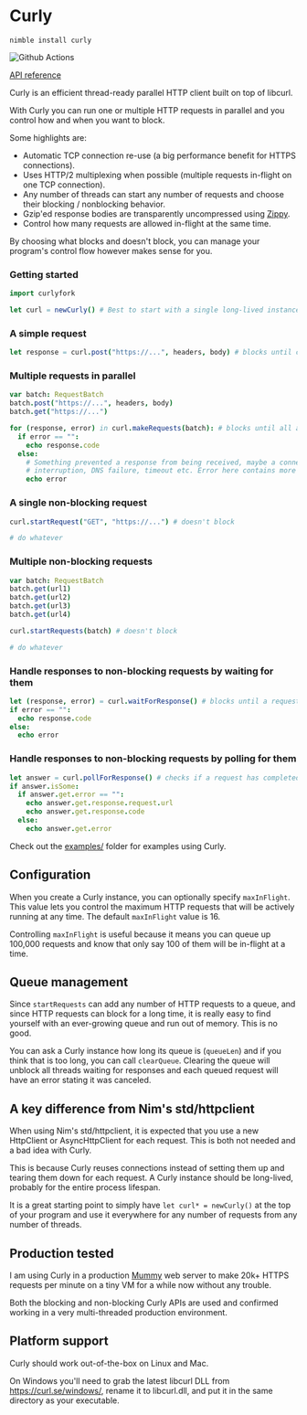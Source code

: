 # Curly

`nimble install curly`

![Github Actions](https://github.com/guzba/curly/workflows/Github%20Actions/badge.svg)

[API reference](https://guzba.github.io/curly/)

Curly is an efficient thread-ready parallel HTTP client built on top of libcurl.

With Curly you can run one or multiple HTTP requests in parallel and you control how and when you want to block.

Some highlights are:

* Automatic TCP connection re-use (a big performance benefit for HTTPS connections).
* Uses HTTP/2 multiplexing when possible (multiple requests in-flight on one TCP connection).
* Any number of threads can start any number of requests and choose their blocking / nonblocking behavior.
* Gzip'ed response bodies are transparently uncompressed using [Zippy](https://github.com/guzba/zippy).
* Control how many requests are allowed in-flight at the same time.

By choosing what blocks and doesn't block, you can manage your program's control flow however makes sense for you.

### Getting started
```nim
import curlyfork

let curl = newCurly() # Best to start with a single long-lived instance
```

### A simple request
```nim
let response = curl.post("https://...", headers, body) # blocks until complete
```

### Multiple requests in parallel
```nim
var batch: RequestBatch
batch.post("https://...", headers, body)
batch.get("https://...")

for (response, error) in curl.makeRequests(batch): # blocks until all are complete
  if error == "":
    echo response.code
  else:
    # Something prevented a response from being received, maybe a connection
    # interruption, DNS failure, timeout etc. Error here contains more info.
    echo error
```

### A single non-blocking request
```nim
curl.startRequest("GET", "https://...") # doesn't block

# do whatever
```

### Multiple non-blocking requests
```nim
var batch: RequestBatch
batch.get(url1)
batch.get(url2)
batch.get(url3)
batch.get(url4)

curl.startRequests(batch) # doesn't block

# do whatever
```

### Handle responses to non-blocking requests by waiting for them
```nim
let (response, error) = curl.waitForResponse() # blocks until a request is complete
if error == "":
  echo response.code
else:
  echo error
```

### Handle responses to non-blocking requests by polling for them
```nim
let answer = curl.pollForResponse() # checks if a request has completed
if answer.isSome:
  if answer.get.error == "":
    echo answer.get.response.request.url
    echo answer.get.response.code
  else:
    echo answer.get.error
```

Check out the [examples/](https://github.com/guzba/curly/tree/master/examples) folder for examples using Curly.

## Configuration

When you create a Curly instance, you can optionally specify `maxInFlight`. This value lets you control the maximum HTTP requests that will be actively running at any time. The default `maxInFlight` value is 16.

Controlling `maxInFlight` is useful because it means you can queue up 100,000 requests and know that only say 100 of them will be in-flight at a time.

## Queue management

Since `startRequests` can add any number of HTTP requests to a queue, and since HTTP requests can block for a long time, it is really easy to find yourself with an ever-growing queue and run out of memory. This is no good.

You can ask a Curly instance how long its queue is (`queueLen`) and if you think that is too long, you can call `clearQueue`. Clearing the queue will unblock all threads waiting for responses and each queued request will have an error stating it was canceled.

## A key difference from Nim's std/httpclient

When using Nim's std/httpclient, it is expected that you use a new HttpClient or AsyncHttpClient for each request. This is both not needed and a bad idea with Curly.

This is because Curly reuses connections instead of setting them up and tearing them down for each request. A Curly instance should be long-lived, probably for the entire process lifespan.

It is a great starting point to simply have `let curl* = newCurly()` at the top of your program and use it everywhere for any number of requests from any number of threads.

## Production tested

I am using Curly in a production [Mummy](https://github.com/guzba/mummy) web server to make 20k+ HTTPS requests per minute on a tiny VM for a while now without any trouble.

Both the blocking and non-blocking Curly APIs are used and confirmed working in a very multi-threaded production environment.

## Platform support

Curly should work out-of-the-box on Linux and Mac.

On Windows you'll need to grab the latest libcurl DLL from https://curl.se/windows/, rename it to libcurl.dll, and put it in the same directory as your executable.
